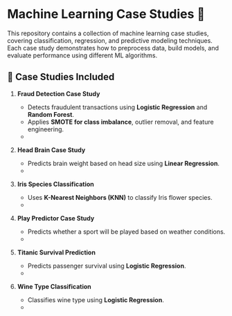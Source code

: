 # Machine Learning Case Studies 🚀

This repository contains a collection of machine learning case studies, covering classification, regression, and predictive modeling techniques. Each case study demonstrates how to preprocess data, build models, and evaluate performance using different ML algorithms.

## 📂 Case Studies Included

1. **Fraud Detection Case Study**  
   - Detects fraudulent transactions using **Logistic Regression** and **Random Forest**.  
   - Applies **SMOTE for class imbalance**, outlier removal, and feature engineering.  
   - 

2. **Head Brain Case Study**  
   - Predicts brain weight based on head size using **Linear Regression**.  
   - 

3. **Iris Species Classification**  
   - Uses **K-Nearest Neighbors (KNN)** to classify Iris flower species.  
   - 

4. **Play Predictor Case Study**  
   - Predicts whether a sport will be played based on weather conditions.  
   - 

5. **Titanic Survival Prediction**  
   - Predicts passenger survival using **Logistic Regression**.  
   - 

6. **Wine Type Classification**  
   - Classifies wine type using **Logistic Regression**.  
   - 


